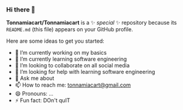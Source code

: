 ### Hi there 👋


**Tonnamiacart/Tonnamiacart** is a ✨ _special_ ✨ repository because its `README.md` (this file) appears on your GitHub profile.

Here are some ideas to get you started:

- 🔭 I’m currently working on my basics
- 🌱 I’m currently learning software engineering 
- 👯 I’m looking to collaborate on all social media
- 🤔 I’m looking for help with learning software engineering
- 💬 Ask me about 
- 📫 How to reach me: tonnamiacart@gmail.com
- 😄 Pronouns: ...
- ⚡ Fun fact: DOn't quIT
  
